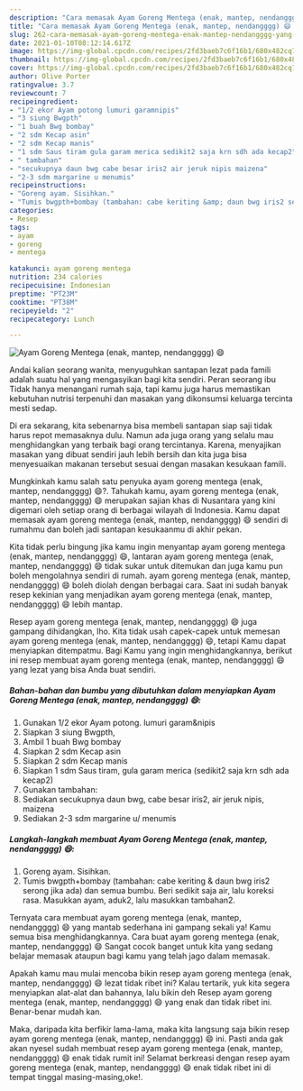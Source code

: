 ```yaml
---
description: "Cara memasak Ayam Goreng Mentega (enak, mantep, nendangggg) 😄 yang lezat dan Mudah Dibuat"
title: "Cara memasak Ayam Goreng Mentega (enak, mantep, nendangggg) 😄 yang lezat dan Mudah Dibuat"
slug: 262-cara-memasak-ayam-goreng-mentega-enak-mantep-nendangggg-yang-lezat-dan-mudah-dibuat
date: 2021-01-10T08:12:14.617Z
image: https://img-global.cpcdn.com/recipes/2fd3baeb7c6f16b1/680x482cq70/ayam-goreng-mentega-enak-mantep-nendangggg-😄-foto-resep-utama.jpg
thumbnail: https://img-global.cpcdn.com/recipes/2fd3baeb7c6f16b1/680x482cq70/ayam-goreng-mentega-enak-mantep-nendangggg-😄-foto-resep-utama.jpg
cover: https://img-global.cpcdn.com/recipes/2fd3baeb7c6f16b1/680x482cq70/ayam-goreng-mentega-enak-mantep-nendangggg-😄-foto-resep-utama.jpg
author: Olive Porter
ratingvalue: 3.7
reviewcount: 7
recipeingredient:
- "1/2 ekor Ayam potong lumuri garamnipis"
- "3 siung Bwgpth"
- "1 buah Bwg bombay"
- "2 sdm Kecap asin"
- "2 sdm Kecap manis"
- "1 sdm Saus tiram gula garam merica sedikit2 saja krn sdh ada kecap2"
- " tambahan"
- "secukupnya daun bwg cabe besar iris2 air jeruk nipis maizena"
- "2-3 sdm margarine u menumis"
recipeinstructions:
- "Goreng ayam. Sisihkan."
- "Tumis bwgpth+bombay (tambahan: cabe keriting &amp; daun bwg iris2 serong jika ada) dan semua bumbu. Beri sedikit saja air, lalu koreksi rasa. Masukkan ayam, aduk2, lalu masukkan tambahan2."
categories:
- Resep
tags:
- ayam
- goreng
- mentega

katakunci: ayam goreng mentega 
nutrition: 234 calories
recipecuisine: Indonesian
preptime: "PT23M"
cooktime: "PT38M"
recipeyield: "2"
recipecategory: Lunch

---
```



![Ayam Goreng Mentega (enak, mantep, nendangggg) 😄](https://img-global.cpcdn.com/recipes/2fd3baeb7c6f16b1/680x482cq70/ayam-goreng-mentega-enak-mantep-nendangggg-😄-foto-resep-utama.jpg)

Andai kalian seorang wanita, menyuguhkan santapan lezat pada famili adalah suatu hal yang mengasyikan bagi kita sendiri. Peran seorang ibu Tidak hanya menangani rumah saja, tapi kamu juga harus memastikan kebutuhan nutrisi terpenuhi dan masakan yang dikonsumsi keluarga tercinta mesti sedap.

Di era  sekarang, kita sebenarnya bisa membeli santapan siap saji tidak harus repot memasaknya dulu. Namun ada juga orang yang selalu mau menghidangkan yang terbaik bagi orang tercintanya. Karena, menyajikan masakan yang dibuat sendiri jauh lebih bersih dan kita juga bisa menyesuaikan makanan tersebut sesuai dengan masakan kesukaan famili. 



Mungkinkah kamu salah satu penyuka ayam goreng mentega (enak, mantep, nendangggg) 😄?. Tahukah kamu, ayam goreng mentega (enak, mantep, nendangggg) 😄 merupakan sajian khas di Nusantara yang kini digemari oleh setiap orang di berbagai wilayah di Indonesia. Kamu dapat memasak ayam goreng mentega (enak, mantep, nendangggg) 😄 sendiri di rumahmu dan boleh jadi santapan kesukaanmu di akhir pekan.

Kita tidak perlu bingung jika kamu ingin menyantap ayam goreng mentega (enak, mantep, nendangggg) 😄, lantaran ayam goreng mentega (enak, mantep, nendangggg) 😄 tidak sukar untuk ditemukan dan juga kamu pun boleh mengolahnya sendiri di rumah. ayam goreng mentega (enak, mantep, nendangggg) 😄 boleh diolah dengan berbagai cara. Saat ini sudah banyak resep kekinian yang menjadikan ayam goreng mentega (enak, mantep, nendangggg) 😄 lebih mantap.

Resep ayam goreng mentega (enak, mantep, nendangggg) 😄 juga gampang dihidangkan, lho. Kita tidak usah capek-capek untuk memesan ayam goreng mentega (enak, mantep, nendangggg) 😄, tetapi Kamu dapat menyiapkan ditempatmu. Bagi Kamu yang ingin menghidangkannya, berikut ini resep membuat ayam goreng mentega (enak, mantep, nendangggg) 😄 yang lezat yang bisa Anda buat sendiri.

<!--inarticleads1-->

##### Bahan-bahan dan bumbu yang dibutuhkan dalam menyiapkan Ayam Goreng Mentega (enak, mantep, nendangggg) 😄:

1. Gunakan 1/2 ekor Ayam potong. lumuri garam&amp;nipis
1. Siapkan 3 siung Bwgpth,
1. Ambil 1 buah Bwg bombay
1. Siapkan 2 sdm Kecap asin
1. Siapkan 2 sdm Kecap manis
1. Siapkan 1 sdm Saus tiram, gula garam merica (sedikit2 saja krn sdh ada kecap2)
1. Gunakan  tambahan:
1. Sediakan secukupnya daun bwg, cabe besar iris2, air jeruk nipis, maizena
1. Sediakan 2-3 sdm margarine u/ menumis




<!--inarticleads2-->

##### Langkah-langkah membuat Ayam Goreng Mentega (enak, mantep, nendangggg) 😄:

1. Goreng ayam. Sisihkan.
1. Tumis bwgpth+bombay (tambahan: cabe keriting &amp; daun bwg iris2 serong jika ada) dan semua bumbu. Beri sedikit saja air, lalu koreksi rasa. Masukkan ayam, aduk2, lalu masukkan tambahan2.




Ternyata cara membuat ayam goreng mentega (enak, mantep, nendangggg) 😄 yang mantab sederhana ini gampang sekali ya! Kamu semua bisa menghidangkannya. Cara buat ayam goreng mentega (enak, mantep, nendangggg) 😄 Sangat cocok banget untuk kita yang sedang belajar memasak ataupun bagi kamu yang telah jago dalam memasak.

Apakah kamu mau mulai mencoba bikin resep ayam goreng mentega (enak, mantep, nendangggg) 😄 lezat tidak ribet ini? Kalau tertarik, yuk kita segera menyiapkan alat-alat dan bahannya, lalu bikin deh Resep ayam goreng mentega (enak, mantep, nendangggg) 😄 yang enak dan tidak ribet ini. Benar-benar mudah kan. 

Maka, daripada kita berfikir lama-lama, maka kita langsung saja bikin resep ayam goreng mentega (enak, mantep, nendangggg) 😄 ini. Pasti anda gak akan nyesel sudah membuat resep ayam goreng mentega (enak, mantep, nendangggg) 😄 enak tidak rumit ini! Selamat berkreasi dengan resep ayam goreng mentega (enak, mantep, nendangggg) 😄 enak tidak ribet ini di tempat tinggal masing-masing,oke!.

